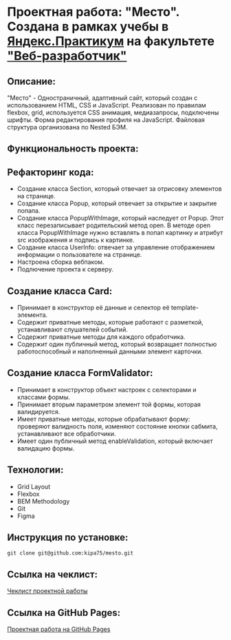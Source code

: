 # Проектная работа: "Место". Создана в рамках учебы в [Яндекс.Практикум](https://praktikum.yandex.ru/) на факультете ["Веб-разработчик"](https://praktikum.yandex.ru/web/) 


## Описание: 

"Место" - Одностраничный, адаптивный сайт, который создан с использованием HTML, CSS и JavaScript.
Реализован по правилам flexbox, grid, используется CSS анимация, медиазапросы, подключены шрифты. Форма редактирования профиля на JavaScript. Файловая структура организована по Nested БЭМ.

## Функциональность проекта:

## Рефакторинг кода:
* Создание класса Section, который отвечает за отрисовку элементов на странице.
* Создание класса Popup, который отвечает за открытие и закрытие попапа.
* Создание класса PopupWithImage, который наследует от Popup. Этот класс перезаписывает родительский метод open. В методе open класса PopupWithImage нужно вставлять в попап картинку и атрибут src изображения и подпись к картинке.
* Создание класса UserInfo: отвечает за управление отображением информации о пользователе на странице.
* Настроена сборка вебпаком.
* Подлючение проекта к серверу.

## Создание класса Card:
* Принимает в конструктор её данные и селектор её template-элемента.
* Содержит приватные методы, которые работают с разметкой, устанавливают слушателей событий.
* Содержит приватные методы для каждого обработчика.
* Содержит один публичный метод, который возвращает полностью работоспособный и наполненный данными элемент карточки.

## Создание класса FormValidator:
* Принимает в конструктор объект настроек с селекторами и классами формы.
* Принимает вторым параметром элемент той формы, которая валидируется.
* Имеет приватные методы, которые обрабатывают форму: проверяют валидность поля, изменяют состояние кнопки сабмита, устанавливают все обработчики.
* Имеет один публичный метод enableValidation, который включает валидацию формы.


## Технологии: 

* Grid Layout
* Flexbox 
* BEM Methodology 
* Git 
* Figma


## Инструкция по установке: 

```
git clone git@github.com:kipa75/mesto.git
``` 





## Ссылка на чеклист: 

[Чеклист проектной работы](https://code.s3.yandex.net/web-developer/checklists-pdf/new-program/checklist-9.pdf) 

## Ссылка на GitHub Pages:
[Проектная работа на GitHub Pages](https://kipa75.github.io/mesto/index) 
